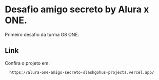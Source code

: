 
# Desafio amigo secreto by Alura x ONE.

Primeiro desafio da turma G8 ONE.


## Link

Confira o projeto em:

```bash
  https://alura-one-amigo-secreto-slashgohus-projects.vercel.app/
```

